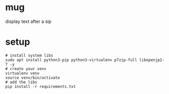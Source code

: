 # mug

display text after a sip

# setup

```shell
# install system libs
sudo apt install python3-pip python3-virtualenv p7zip-full libopenjp2-7 -y
# create your venv
virtualenv venv
source venv/bin/activate
# add the libs
pip install -r requirements.txt
```
